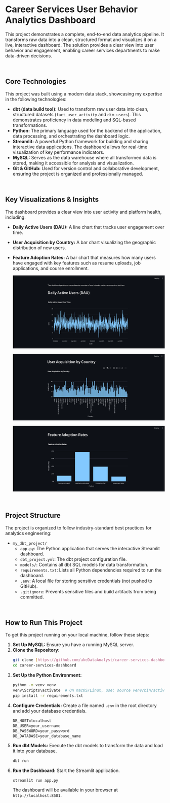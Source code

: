 # Career Services User Behavior Analytics Dashboard

This project demonstrates a complete, end-to-end data analytics pipeline. It transforms raw data into a clean, structured format and visualizes it on a live, interactive dashboard. The solution provides a clear view into user behavior and engagement, enabling career services departments to make data-driven decisions.

<br>

## Core Technologies

This project was built using a modern data stack, showcasing my expertise in the following technologies:

* **dbt (data build tool):** Used to transform raw user data into clean, structured datasets (`fact_user_activity` and `dim_users`). This demonstrates proficiency in data modeling and SQL-based transformations.
* **Python:** The primary language used for the backend of the application, data processing, and orchestrating the dashboard logic.
* **Streamlit:** A powerful Python framework for building and sharing interactive data applications. The dashboard allows for real-time visualization of key performance indicators.
* **MySQL:** Serves as the data warehouse where all transformed data is stored, making it accessible for analysis and visualization.
* **Git & GitHub:** Used for version control and collaborative development, ensuring the project is organized and professionally managed.

<br>

## Key Visualizations & Insights

The dashboard provides a clear view into user activity and platform health, including:

* **Daily Active Users (DAU):** A line chart that tracks user engagement over time.
* **User Acquisition by Country:** A bar chart visualizing the geographic distribution of new users.
* **Feature Adoption Rates:** A bar chart that measures how many users have engaged with key features such as resume uploads, job applications, and course enrollment.

  ![](dau.PNG)

  ![](uac.PNG)

  ![](fad.PNG)

<br>

## Project Structure

The project is organized to follow industry-standard best practices for analytics engineering:

* `my_dbt_project/`
    * `app.py`: The Python application that serves the interactive Streamlit dashboard.
    * `dbt_project.yml`: The dbt project configuration file.
    * `models/`: Contains all dbt SQL models for data transformation.
    * `requirements.txt`: Lists all Python dependencies required to run the dashboard.
    * `.env`: A local file for storing sensitive credentials (not pushed to GitHub).
    * `.gitignore`: Prevents sensitive files and build artifacts from being committed.

<br>

## How to Run This Project

To get this project running on your local machine, follow these steps:

1.  **Set Up MySQL:** Ensure you have a running MySQL server.
2.  **Clone the Repository:**
    ```bash
    git clone [https://github.com/akeDataAnalyst/career-services-dashboard.git](https://github.com/akeDataAnalyst/career-services-dashboard.git)
    cd career-services-dashboard
    ```
3.  **Set Up the Python Environment:**
    ```bash
    python -m venv venv
    venv\Scripts\activate  # On macOS/Linux, use: source venv/bin/activate
    pip install -r requirements.txt
    ```
4.  **Configure Credentials:** Create a file named `.env` in the root directory and add your database credentials.
    ```
    DB_HOST=localhost
    DB_USER=your_username
    DB_PASSWORD=your_password
    DB_DATABASE=your_database_name
    ```
5.  **Run dbt Models:** Execute the dbt models to transform the data and load it into your database.
    ```bash
    dbt run
    ```
6.  **Run the Dashboard:** Start the Streamlit application.
    ```bash
    streamlit run app.py
    ```
    The dashboard will be available in your browser at `http://localhost:8501`.
